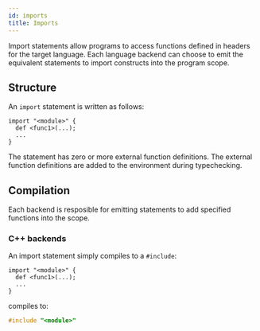 ```yaml
---
id: imports
title: Imports
---
```


Import statements allow programs to access functions defined in headers for the
target language. Each language backend can choose to emit the equivalent statements
to import constructs into the program scope.

## Structure

An `import` statement is written as follows:

```
import "<module>" {
  def <func1>(...);
  ...
}
```

The statement has zero or more external function definitions. The external
function definitions are added to the environment during typechecking.

## Compilation

Each backend is resposible for emitting statements to add specified functions
into the scope.

### C++ backends

An import statement simply compiles to a `#include`:

```
import "<module>" {
  def <func1>(...);
  ...
}
```

compiles to:

```C
#include "<module>"
```
